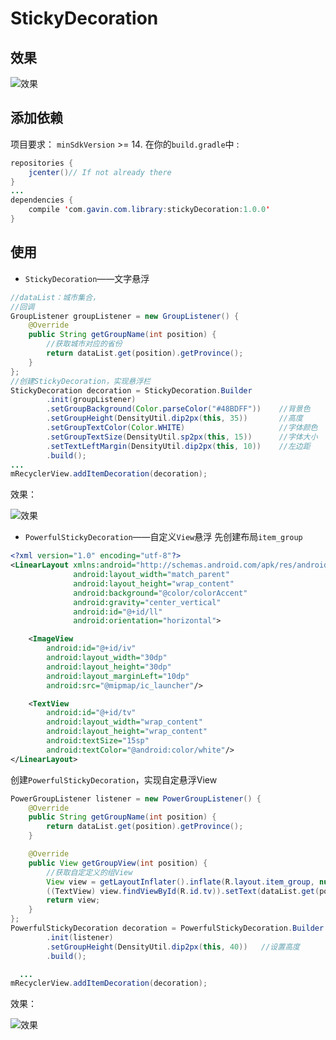 # StickyDecoration

## 效果

![效果](http://upload-images.jianshu.io/upload_images/1638147-89986d7141741cdf.gif?imageMogr2/auto-orient/strip)


## 添加依赖
项目要求： `minSdkVersion` >= 14.
在你的`build.gradle`中 :
```java
repositories {
    jcenter()// If not already there
}
...
dependencies {
    compile 'com.gavin.com.library:stickyDecoration:1.0.0'
}
```

## 使用

- `StickyDecoration`——文字悬浮
```java
//dataList：城市集合，
//回调
GroupListener groupListener = new GroupListener() {
    @Override
    public String getGroupName(int position) {
        //获取城市对应的省份
        return dataList.get(position).getProvince();
    }
};
//创建StickyDecoration，实现悬浮栏
StickyDecoration decoration = StickyDecoration.Builder
        .init(groupListener)
        .setGroupBackground(Color.parseColor("#48BDFF"))    //背景色
        .setGroupHeight(DensityUtil.dip2px(this, 35))       //高度
        .setGroupTextColor(Color.WHITE)                     //字体颜色
        .setGroupTextSize(DensityUtil.sp2px(this, 15))      //字体大小
        .setTextLeftMargin(DensityUtil.dip2px(this, 10))    //左边距
        .build();
...
mRecyclerView.addItemDecoration(decoration);
```
效果：

![效果](http://upload-images.jianshu.io/upload_images/1638147-f3c2cbe712aa65fb.gif?imageMogr2/auto-orient/strip)



- `PowerfulStickyDecoration`——自定义`View`悬浮
先创建布局`item_group`
```xml
<?xml version="1.0" encoding="utf-8"?>
<LinearLayout xmlns:android="http://schemas.android.com/apk/res/android"
              android:layout_width="match_parent"
              android:layout_height="wrap_content"
              android:background="@color/colorAccent"
              android:gravity="center_vertical"
              android:id="@+id/ll"
              android:orientation="horizontal">

    <ImageView
        android:id="@+id/iv"
        android:layout_width="30dp"
        android:layout_height="30dp"
        android:layout_marginLeft="10dp"
        android:src="@mipmap/ic_launcher"/>

    <TextView
        android:id="@+id/tv"
        android:layout_width="wrap_content"
        android:layout_height="wrap_content"
        android:textSize="15sp"
        android:textColor="@android:color/white"/>
</LinearLayout>
```
创建`PowerfulStickyDecoration`，实现自定悬浮View
```java
PowerGroupListener listener = new PowerGroupListener() {
    @Override
    public String getGroupName(int position) {
        return dataList.get(position).getProvince();
    }

    @Override
    public View getGroupView(int position) {
        //获取自定定义的组View
        View view = getLayoutInflater().inflate(R.layout.item_group, null, false);
        ((TextView) view.findViewById(R.id.tv)).setText(dataList.get(position).getProvince());
        return view;
    }
};
PowerfulStickyDecoration decoration = PowerfulStickyDecoration.Builder
        .init(listener)
        .setGroupHeight(DensityUtil.dip2px(this, 40))   //设置高度
        .build();

  ...
mRecyclerView.addItemDecoration(decoration);
```
效果：

![效果](http://upload-images.jianshu.io/upload_images/1638147-3fed255296a6c3db.gif?imageMogr2/auto-orient/strip)
